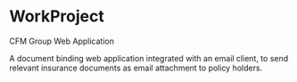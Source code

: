 # WorkProject
CFM Group Web Application

A document binding web application integrated with an email client, to send relevant insurance documents as email attachment to policy holders.
